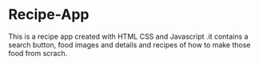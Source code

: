 # Recipe-App
This is a recipe app created with HTML CSS  and Javascript .it contains a search button, food images and details and recipes of how to make those food from scrach.
